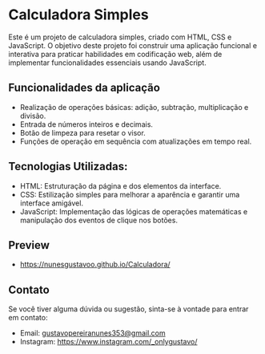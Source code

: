 # Calculadora Simples
Este é um projeto de calculadora simples, criado com HTML, CSS e JavaScript. O objetivo deste projeto foi construir uma aplicação funcional e interativa para praticar habilidades em codificação web, além de implementar funcionalidades essenciais usando JavaScript.

## Funcionalidades da aplicação
- Realização de operações básicas: adição, subtração, multiplicação e divisão.
- Entrada de números inteiros e decimais.
- Botão de limpeza para resetar o visor.
- Funções de operação em sequência com atualizações em tempo real.

## Tecnologias Utilizadas:
- HTML: Estruturação da página e dos elementos da interface.
- CSS: Estilização simples para melhorar a aparência e garantir uma interface amigável.
- JavaScript: Implementação das lógicas de operações matemáticas e manipulação dos eventos de clique nos botões.

## Preview
- https://nunesgustavoo.github.io/Calculadora/

## Contato
Se você tiver alguma dúvida ou sugestão, sinta-se à vontade para entrar em contato:

- Email: gustavopereiranunes353@gmail.com
- Instagram: https://www.instagram.com/_onlygustavo/

